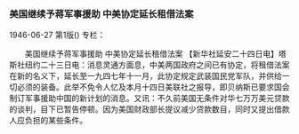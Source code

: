 ### 美国继续予蒋军事援助  中美协定延长租借法案

1946-06-27
第1版()
专栏：

　　美国继续予蒋军事援助
    中美协定延长租借法案
    【新华社延安二十四日电】塔斯社纽约二十三日电：消息灵通方面息，中美两国政府之间已有协定，将租借法案在新的名义下，延长至一九四七年十一月，此协定规定武装国民党军队，并供给一切必须的装备。此举不免令人忆及本月十四日美联社之报导，即贝纳斯已要求国会制订军事援助中国的新计划的消息。又讯：不久前美国无条件对华七万万美元贷款的谈判，目下已暂告停顿。因为美国财政部长提议减少贷款数目，同时又提出借款人应负担的某些条件。
